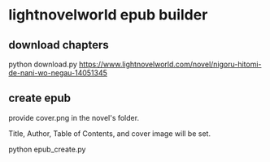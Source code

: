 # lightnovelworld epub builder

## download chapters

python download.py https://www.lightnovelworld.com/novel/nigoru-hitomi-de-nani-wo-negau-14051345

## create epub
provide cover.png in the novel's folder.

Title, Author, Table of Contents, and cover image will be set. 

python epub_create.py